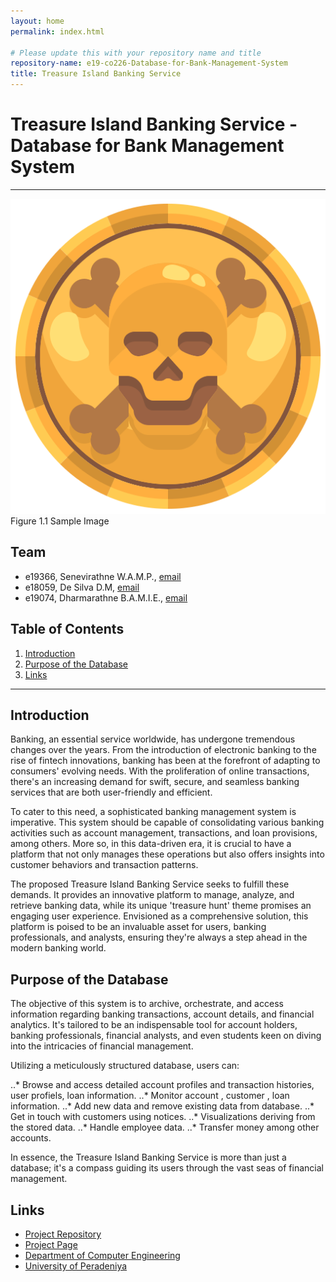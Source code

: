 ```yaml
---
layout: home
permalink: index.html

# Please update this with your repository name and title
repository-name: e19-co226-Database-for-Bank-Management-System
title: Treasure Island Banking Service
---
```


[comment]: # "This is the standard layout for the project, but you can clean this and use your own template"

# Treasure Island Banking Service - Database for Bank Management System

---

<!-- 
This is a sample image, to show how to add images to your page. To learn more options, please refer [this](https://projects.ce.pdn.ac.lk/docs/faq/how-to-add-an-image/)

![Sample Image](./images/sample.png)
 -->

![Sample Image](./images/logo_new.png)
Figure 1.1 Sample Image

## Team
-  e19366, Senevirathne W.A.M.P., [email](mailto:e19366@eng.pdn.ac.lk)
-  e18059, De Silva D.M, [email](mailto:e18059@eng.pdn.ac.lk)
-  e19074, Dharmarathne B.A.M.I.E., [email](mailto:e19074@eng.pdn.ac.lk)

## Table of Contents
1. [Introduction](#introduction)
2. [Purpose of the Database](#purpose-of-the-Database)
3. [Links](#links)

---

## Introduction

Banking, an essential service worldwide, has undergone tremendous changes over the years. From the introduction of electronic banking to the rise of fintech innovations, banking has been at the forefront of adapting to consumers' evolving needs. With the proliferation of online transactions, there's an increasing demand for swift, secure, and seamless banking services that are both user-friendly and efficient.

To cater to this need, a sophisticated banking management system is imperative. This system should be capable of consolidating various banking activities such as account management, transactions, and loan provisions, among others. More so, in this data-driven era, it is crucial to have a platform that not only manages these operations but also offers insights into customer behaviors and transaction patterns.

The proposed Treasure Island Banking Service seeks to fulfill these demands. It provides an innovative platform to manage, analyze, and retrieve banking data, while its unique 'treasure hunt' theme promises an engaging user experience. Envisioned as a comprehensive solution, this platform is poised to be an invaluable asset for users, banking professionals, and analysts, ensuring they're always a step ahead in the modern banking world.


## Purpose of the Database

The objective of this system is to archive, orchestrate, and access information regarding banking transactions, account details, and financial analytics. It's tailored to be an indispensable tool for account holders, banking professionals, financial analysts, and even students keen on diving into the intricacies of financial management.

Utilizing a meticulously structured database, users can:

..* Browse and access detailed account profiles and transaction histories, user profiels, loan information.
..* Monitor account , customer , loan information.
..* Add new data and remove existing data from database. 
..* Get in touch with customers using notices.
..* Visualizations deriving from the stored data.
..* Handle employee data.
..* Transfer money among other accounts.

In essence, the Treasure Island Banking Service is more than just a database; it's a compass guiding its users through the vast seas of financial management.

## Links

- [Project Repository](https://github.com/cepdnaclk/e19-co226-Database-for-Bank-Management-System)
- [Project Page](https://cepdnaclk.github.io/e19-co226-Database-for-Bank-Management-System)
- [Department of Computer Engineering](http://www.ce.pdn.ac.lk/)
- [University of Peradeniya](https://eng.pdn.ac.lk/)


[//]: # (Please refer this to learn more about Markdown syntax)
[//]: # (https://github.com/adam-p/markdown-here/wiki/Markdown-Cheatsheet)
